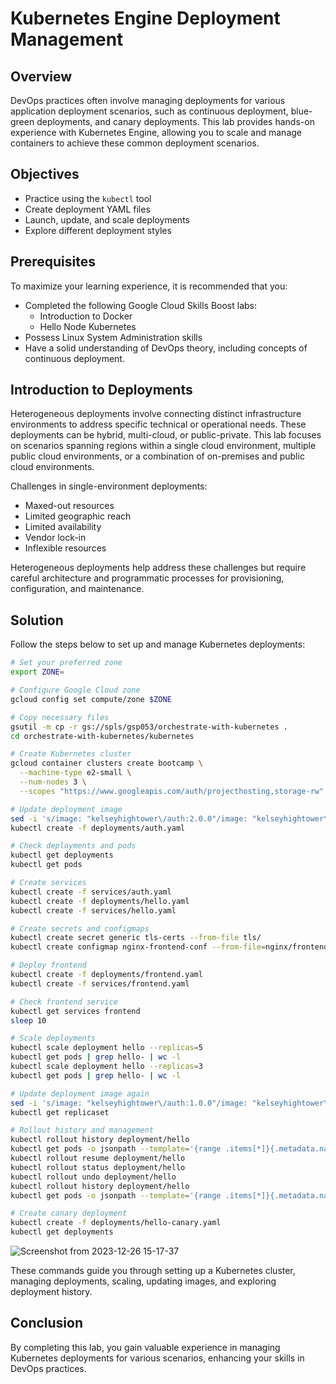 # Kubernetes Engine Deployment Management

## Overview
DevOps practices often involve managing deployments for various application deployment scenarios, such as continuous deployment, blue-green deployments, and canary deployments. This lab provides hands-on experience with Kubernetes Engine, allowing you to scale and manage containers to achieve these common deployment scenarios.

## Objectives
- Practice using the `kubectl` tool
- Create deployment YAML files
- Launch, update, and scale deployments
- Explore different deployment styles

## Prerequisites
To maximize your learning experience, it is recommended that you:
- Completed the following Google Cloud Skills Boost labs:
  - Introduction to Docker
  - Hello Node Kubernetes
- Possess Linux System Administration skills
- Have a solid understanding of DevOps theory, including concepts of continuous deployment.

## Introduction to Deployments
Heterogeneous deployments involve connecting distinct infrastructure environments to address specific technical or operational needs. These deployments can be hybrid, multi-cloud, or public-private. This lab focuses on scenarios spanning regions within a single cloud environment, multiple public cloud environments, or a combination of on-premises and public cloud environments.

Challenges in single-environment deployments:
- Maxed-out resources
- Limited geographic reach
- Limited availability
- Vendor lock-in
- Inflexible resources

Heterogeneous deployments help address these challenges but require careful architecture and programmatic processes for provisioning, configuration, and maintenance.

## Solution
Follow the steps below to set up and manage Kubernetes deployments:

```bash
# Set your preferred zone
export ZONE=

# Configure Google Cloud zone
gcloud config set compute/zone $ZONE

# Copy necessary files
gsutil -m cp -r gs://spls/gsp053/orchestrate-with-kubernetes .
cd orchestrate-with-kubernetes/kubernetes

# Create Kubernetes cluster
gcloud container clusters create bootcamp \
  --machine-type e2-small \
  --num-nodes 3 \
  --scopes "https://www.googleapis.com/auth/projecthosting,storage-rw"

# Update deployment image
sed -i 's/image: "kelseyhightower\/auth:2.0.0"/image: "kelseyhightower\/auth:1.0.0"/' deployments/auth.yaml
kubectl create -f deployments/auth.yaml

# Check deployments and pods
kubectl get deployments
kubectl get pods

# Create services
kubectl create -f services/auth.yaml
kubectl create -f deployments/hello.yaml
kubectl create -f services/hello.yaml

# Create secrets and configmaps
kubectl create secret generic tls-certs --from-file tls/
kubectl create configmap nginx-frontend-conf --from-file=nginx/frontend.conf

# Deploy frontend
kubectl create -f deployments/frontend.yaml
kubectl create -f services/frontend.yaml

# Check frontend service
kubectl get services frontend
sleep 10

# Scale deployments
kubectl scale deployment hello --replicas=5
kubectl get pods | grep hello- | wc -l
kubectl scale deployment hello --replicas=3
kubectl get pods | grep hello- | wc -l

# Update deployment image again
sed -i 's/image: "kelseyhightower\/auth:1.0.0"/image: "kelseyhightower\/auth:2.0.0"/' deployments/hello.yaml
kubectl get replicaset

# Rollout history and management
kubectl rollout history deployment/hello
kubectl get pods -o jsonpath --template='{range .items[*]}{.metadata.name}{"\t"}{"\t"}{.spec.containers[0].image}{"\n"}{end}'
kubectl rollout resume deployment/hello
kubectl rollout status deployment/hello
kubectl rollout undo deployment/hello
kubectl rollout history deployment/hello
kubectl get pods -o jsonpath --template='{range .items[*]}{.metadata.name}{"\t"}{"\t"}{.spec.containers[0].image}{"\n"}{end}'

# Create canary deployment
kubectl create -f deployments/hello-canary.yaml
kubectl get deployments
```
![Screenshot from 2023-12-26 15-17-37](https://github.com/Dev0psKing/Google-Cloud-Hands_On/assets/99263767/a458d01e-8fd8-4aca-b082-3f770f3a25e9)

These commands guide you through setting up a Kubernetes cluster, managing deployments, scaling, updating images, and exploring deployment history.

## Conclusion
By completing this lab, you gain valuable experience in managing Kubernetes deployments for various scenarios, enhancing your skills in DevOps practices.
